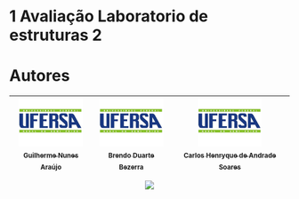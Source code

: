 # 1 Avaliação Laboratorio de estruturas 2
# Autores
| [<img src="https://github.com/Bz9r4/1avaliacaolab/blob/main/fotos/ufersa-logo.jpgUFERSA.jpg" width=115><br><sub>Guilherme Nunes Araújo</sub>](https://github.com/Guiulhas) |  [<img src="https://github.com/Bz9r4/1avaliacaolab/blob/main/fotos/ufersa-logo.jpgUFERSA.jpg" width=115><br><sub>Brendo Duarte Bezerra</sub>](https://github.com/Bz9r4) |  [<img src="https://github.com/Bz9r4/1avaliacaolab/blob/main/fotos/ufersa-logo.jpgUFERSA.jpg" width=115><br><sub>Carlos Henryque de Andrade Soares</sub>]() |
| :---: | :---: | :---: |
<p align="center"><img src="http://img.shields.io/static/v1?label=STATUS&message=%20CONCLUIDO&color=GREEN&style=for-the-badge"/></p>
